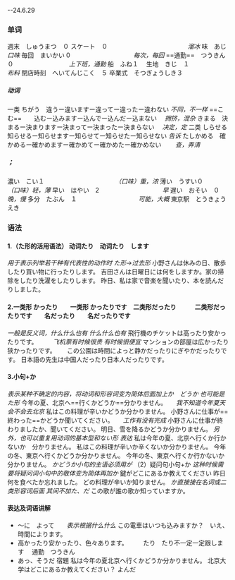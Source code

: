 --24.6.29
### 单词
週末　しゅうまつ　０
スケート　０　　　　　　　　　　　　　*溜冰*
味　あじ　　　　　　　　　　　　　　　*口味*
毎回　まいかい   0 　　　　　　　　　　*每次，每回*
==通勤==　つうきん　０　　　　　　　　　*上下班，通勤*
船　ふね１　
生地　きじ　１　　　　　　　　　　　*布料*
閉店時刻　へいてんじこく　５
卒業式　そつぎょうしき３
##### 动词
一类
ちがう　違うー違いますー違ってー違ったー違わない                                      *不同，不一样*
==こむ==　　込むー込みますー込んでー込んだー込まない　                                  *拥挤，混杂*
きまる　決まるー決まりますー決まってー決まったー決まらない　                *决定，定*
二类
しらせる　    知らせるー知らせますー知らせてー知らせたー知らせない        *告诉*
たしかめる　確かめるー確かめますー確かめてー確かめたー確かめない　　 *查，弄清*
##### ；
濃い　こい１　　　　　　　　　　　　*（口味）重，浓*
薄い　うすい０　　　　　　　　　　　*（口味）轻，薄*
早い　はやい　2 　　　　　　　　　　*早*
遅い　おそい　０　　　　　　　　　　*晚，慢*
多分　たぶん　１　　　　　　　　　　*可能，大概*
東京駅　とうきょうえき
### 语法
#### 1.（た形的活用语法） 动词たり　动词たり　します
*用于表示列举若干种有代表性的动作时*
*た形->过去形*
小野さんは休みの日、散歩したり買い物に行ったりします。
吉田さんは日曜日には何をしますか。家の掃除をしたり洗濯をしたりします。
昨日、私は家で音楽を聞いたり、本を読んだりしました。
#### 2.一类形 かったり　　一类形 かったりです　二类形だったり　　　二类形だったりです　　名だったり　　名だったりです
*一般是反义词，什么什么也有 什么什么也有*
飛行機のチケットは高ったり安かったりです。　　　*飞机票有时候很贵 有时候很便宜*
マンションの部屋は広かったり狭かったりです。　　
この公園は時間によっと静かだったりにぎやかだったりです。
日本語の先生は中国人だったり日本人だったりです。　
#### 3.小句+か
*表示某种不确定的内容，将动词和形容词变为简体后面加上か　どうか*
*也可能是た形*
今年の夏、北京へ==行くかどうか==分かりません。　　*我不知道今年夏天会不会去北京*
私はこの料理が辛いかどうか分かりません。
小野さんに仕事が==終わった==かどうか聞いてください。　　*工作有没有完成*
小野さんに仕事が終わりましたか、聞いてください。
明日、雪を降るかどうか分かりません。
*另外，也可以重复用动词的基本型和ない形 表达*
私は今年の夏、北京へ行くか行かないか　分かりません。
私はこの料理が辛いか辛くないか分かりません。
今年の冬、東京へ行くかどうか分かりません。
今年の冬、東京へ行くか行かないか分かりません。
*かどうか小句的主语必须用が*
（2）疑问句小句+か
*这种时候需要将疑问词小句中的敬体变为简体再加か*
鍵がどこにあるか教えてください
昨日何を食べたか忘れました。
どの料理が辛いか知りません。
*か直接接在名词或二类形容词后面 其间不加た、だ*
この歌が誰の歌か知っていますか。
#### 表达及词语讲解
+ ～に　よって　　*表示根据什么什么*       この電車はいつも込みますか？　いえ、時間によります。
+ 高かったり安かったり、色々あります。　　　たり　たり不一定一定跟します 　通勤　つうきん
+ あっ、そうだ
宿題
私は今年の夏北京へ行くかどうか分かりません。
北京大学はどこにあるか教えてください？
よんだ